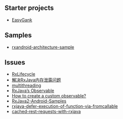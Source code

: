 
Starter projects
---
- [EasyGank](https://github.com/CaMnter/EasyGank)

Samples
---
- [rxandroid-architecture-sample](https://github.com/zsiegel/rxandroid-architecture-sample)

Issues
---
- [RxLifecycle](https://github.com/trello/RxLifecycle)
- [解决RxJava内存泄露问题](http://www.jcodecraeer.com/a/anzhuokaifa/androidkaifa/2015/1122/3711.html)
- [multithreading](https://praveer09.github.io/technology/2016/02/29/rxjava-part-3-multithreading/)
- [RxJava’s Observable](https://android.jlelse.eu/introduction-to-rxjava-for-android-b15e0ba1b338#.uyajobxfp)
- [How to create a custom observable?](http://blog.feedpresso.com/2016/01/25/why-you-should-use-rxjava-in-android-a-short-introduction-to-rxjava.html)
- [RxJava2-Android-Samples](https://github.com/amitshekhariitbhu/RxJava2-Android-Samples)
- [rxjava-defer-execution-of-function-via-fromcallable](https://artemzin.com/blog/rxjava-defer-execution-of-function-via-fromcallable/)
- [cached-rest-requests-with-rxjava](http://fedepaol.github.io/blog/2016/01/01/cached-rest-requests-with-rxjava/)
